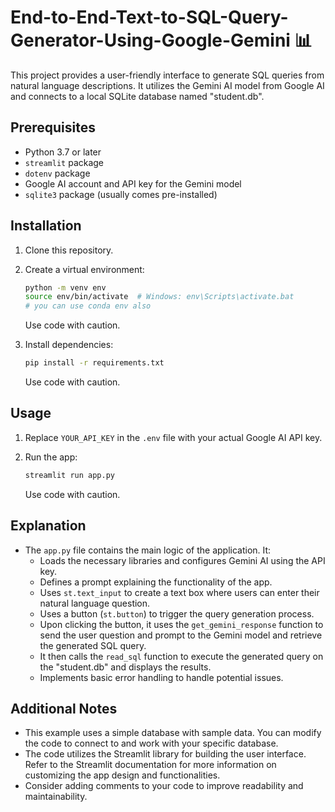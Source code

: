 # End-to-End-Text-to-SQL-Query-Generator-Using-Google-Gemini 📊

This project provides a user-friendly interface to generate SQL queries from natural language descriptions. It utilizes the Gemini AI model from Google AI and connects to a local SQLite database named "student.db".

## Prerequisites
- Python 3.7 or later
- `streamlit` package
- `dotenv` package
- Google AI account and API key for the Gemini model
- `sqlite3` package (usually comes pre-installed)

## Installation
1. Clone this repository.
2. Create a virtual environment:

    ```bash
    python -m venv env
    source env/bin/activate  # Windows: env\Scripts\activate.bat
    # you can use conda env also
    ```
    Use code with caution.

3. Install dependencies:

    ```bash
    pip install -r requirements.txt
    ```
    Use code with caution.

## Usage
1. Replace `YOUR_API_KEY` in the `.env` file with your actual Google AI API key.
2. Run the app:

    ```bash
    streamlit run app.py
    ```
    Use code with caution.

## Explanation
- The `app.py` file contains the main logic of the application. It:
  - Loads the necessary libraries and configures Gemini AI using the API key.
  - Defines a prompt explaining the functionality of the app.
  - Uses `st.text_input` to create a text box where users can enter their natural language question.
  - Uses a button (`st.button`) to trigger the query generation process.
  - Upon clicking the button, it uses the `get_gemini_response` function to send the user question and prompt to the Gemini model and retrieve the generated SQL query.
  - It then calls the `read_sql` function to execute the generated query on the "student.db" and displays the results.
  - Implements basic error handling to handle potential issues.

## Additional Notes
- This example uses a simple database with sample data. You can modify the code to connect to and work with your specific database.
- The code utilizes the Streamlit library for building the user interface. Refer to the Streamlit documentation for more information on customizing the app design and functionalities.
- Consider adding comments to your code to improve readability and maintainability.
